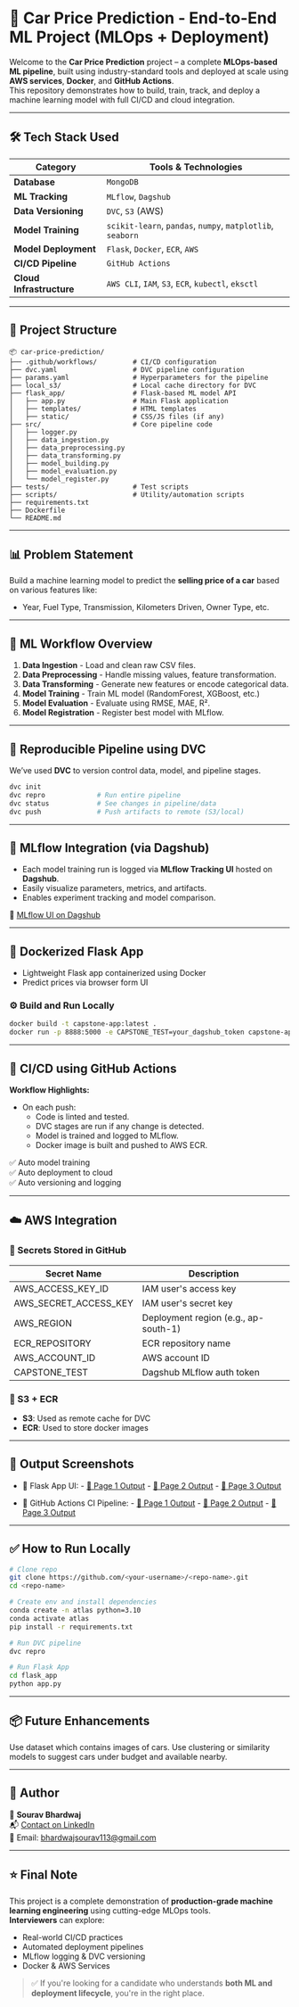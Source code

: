 
# 🚀 Car Price Prediction - End-to-End ML Project (MLOps + Deployment)

Welcome to the **Car Price Prediction** project – a complete **MLOps-based ML pipeline**, built using industry-standard tools and deployed at scale using **AWS services**, **Docker**, and **GitHub Actions**.  
This repository demonstrates how to build, train, track, and deploy a machine learning model with full CI/CD and cloud integration.

---

## 🛠️ Tech Stack Used

| Category              | Tools & Technologies                                      |
|----------------------|-----------------------------------------------------------|
| **Database**          | `MongoDB`                                                 |
| **ML Tracking**       | `MLflow`, `Dagshub`                                       |
| **Data Versioning**   | `DVC`, `S3` (AWS)                                         |
| **Model Training**    | `scikit-learn`, `pandas`, `numpy`, `matplotlib`, `seaborn` |
| **Model Deployment**  | `Flask`, `Docker`, `ECR`, `AWS`                           |
| **CI/CD Pipeline**    | `GitHub Actions`                                          |
| **Cloud Infrastructure** | `AWS CLI`, `IAM`, `S3`, `ECR`, `kubectl`, `eksctl`     |

---

## 📁 Project Structure

```
📦 car-price-prediction/
├── .github/workflows/         # CI/CD configuration
├── dvc.yaml                   # DVC pipeline configuration
├── params.yaml                # Hyperparameters for the pipeline
├── local_s3/                  # Local cache directory for DVC
├── flask_app/                 # Flask-based ML model API
│   ├── app.py                 # Main Flask application
│   ├── templates/             # HTML templates
│   ├── static/                # CSS/JS files (if any)
├── src/                       # Core pipeline code
│   ├── logger.py
│   ├── data_ingestion.py
│   ├── data_preprocessing.py
│   ├── data_transforming.py
│   ├── model_building.py
│   ├── model_evaluation.py
│   └── model_register.py
├── tests/                     # Test scripts
├── scripts/                   # Utility/automation scripts
├── requirements.txt
├── Dockerfile
└── README.md
```

---

## 📊 Problem Statement

Build a machine learning model to predict the **selling price of a car** based on various features like:
- Year, Fuel Type, Transmission, Kilometers Driven, Owner Type, etc.

---

## 🧪 ML Workflow Overview

1. **Data Ingestion** - Load and clean raw CSV files.
2. **Data Preprocessing** - Handle missing values, feature transformation.
3. **Data Transforming** - Generate new features or encode categorical data.
4. **Model Training** - Train ML model (RandomForest, XGBoost, etc.)
5. **Model Evaluation** - Evaluate using RMSE, MAE, R².
6. **Model Registration** - Register best model with MLflow.

---

## 🔁 Reproducible Pipeline using DVC

We’ve used **DVC** to version control data, model, and pipeline stages.

```bash
dvc init
dvc repro             # Run entire pipeline
dvc status            # See changes in pipeline/data
dvc push              # Push artifacts to remote (S3/local)
```

---

## 🧠 MLflow Integration (via Dagshub)

- Each model training run is logged via **MLflow Tracking UI** hosted on **Dagshub**.
- Easily visualize parameters, metrics, and artifacts.
- Enables experiment tracking and model comparison.

🔗 [MLflow UI on Dagshub](https://dagshub.com/your-username/your-repo-name.mlflow)

---

## 🐳 Dockerized Flask App

- Lightweight Flask app containerized using Docker
- Predict prices via browser form UI

### ⚙️ Build and Run Locally

```bash
docker build -t capstone-app:latest .
docker run -p 8888:5000 -e CAPSTONE_TEST=your_dagshub_token capstone-app:latest
```

---

## 🔄 CI/CD using GitHub Actions

**Workflow Highlights:**

- On each push:
  - Code is linted and tested.
  - DVC stages are run if any change is detected.
  - Model is trained and logged to MLflow.
  - Docker image is built and pushed to AWS ECR.

✅ Auto model training  
✅ Auto deployment to cloud  
✅ Auto versioning and logging

---

## ☁️ AWS Integration

### 🔐 Secrets Stored in GitHub

| Secret Name              | Description                      |
|--------------------------|----------------------------------|
| AWS_ACCESS_KEY_ID        | IAM user's access key            |
| AWS_SECRET_ACCESS_KEY    | IAM user's secret key            |
| AWS_REGION               | Deployment region (e.g., ap-south-1) |
| ECR_REPOSITORY           | ECR repository name              |
| AWS_ACCOUNT_ID           | AWS account ID                   |
| CAPSTONE_TEST            | Dagshub MLflow auth token        |

### 💾 S3 + ECR
- **S3**: Used as remote cache for DVC
- **ECR**: Used to store docker images

---

## 📸 Output Screenshots

- 📍 Flask App UI: - [📄 Page 1 Output](./output/pg1.pdf)
                    - [📄 Page 2 Output](./output/pg2.pdf)
                    - [📄 Page 3 Output](./output/pg3.pdf)
        
- 📍 GitHub Actions CI Pipeline:   - [📄 Page 1 Output](./output/cicd1.png)
                                    - [📄 Page 2 Output](./output/cicd2.png)
                                    - [📄 Page 3 Output](./output/cicd3.png)
        

---

## ✅ How to Run Locally

```bash
# Clone repo
git clone https://github.com/<your-username>/<repo-name>.git
cd <repo-name>

# Create env and install dependencies
conda create -n atlas python=3.10
conda activate atlas
pip install -r requirements.txt

# Run DVC pipeline
dvc repro

# Run Flask App
cd flask_app
python app.py
```

---

## 📦 Future Enhancements

Use dataset which contains images of cars. Use clustering or similarity models to suggest cars under budget and available nearby.

---

## 🙌 Author

👤 **Sourav Bhardwaj**  
📬 [Contact on LinkedIn](https://www.linkedin.com/in/sourav-bhardwaj-88b9b7212/)  
📧 Email: bhardwajsourav113@gmail.com

---

## ⭐ Final Note

This project is a complete demonstration of **production-grade machine learning engineering** using cutting-edge MLOps tools.  
**Interviewers** can explore:
- Real-world CI/CD practices
- Automated deployment pipelines
- MLflow logging & DVC versioning
- Docker & AWS Services

> ✅ If you're looking for a candidate who understands **both ML and deployment lifecycle**, you're in the right place.
